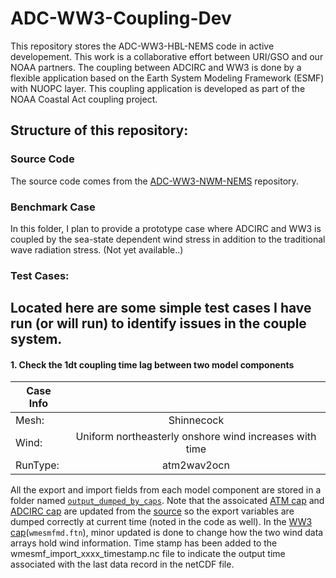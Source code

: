 # ADC-WW3-Coupling-Dev
This repository stores the ADC-WW3-HBL-NEMS code in active developement. This work is a collaborative effort between URI/GSO and our NOAA partners. 
The coupling between ADCIRC and WW3 is done by a flexible application based on the Earth System Modeling Framework (ESMF) with NUOPC layer. This coupling application is developed as part of the NOAA Coastal Act coupling project. 

## Structure of this repository:
### Source Code 
The source code comes from the [ADC-WW3-NWM-NEMS](https://github.com/noaa-ocs-modeling/ADC-WW3-NWM-NEMS) repository. 

### Benchmark Case
In this folder, I plan to provide a prototype case where ADCIRC and WW3 is coupled by the sea-state dependent wind stress in addition to the traditional wave radiation stress. (Not yet available..)


### Test Cases:
Located here are some simple test cases I have run (or will run) to identify issues in the couple system.  
-------------------------
#### 1. Check the 1dt coupling time lag between two model components 
   | Case Info |                                                          |
   |-----------|:--------------------------------------------------------:|
   |  Mesh:    | Shinnecock                                               |
   |  Wind:    | Uniform northeasterly onshore wind increases with time   |
   |  RunType: | atm2wav2ocn                                              |
   
   All the export and import fields from each model component are stored in a folder named [`output_dumped_by_caps`](https://github.com/xychengso/ADC-WW3-Coupling-Dev/tree/main/TestCase/Shinnecock_CouplingTimeTest/output_dumped_by_caps). 
   Note that the assoicated [ATM cap](https://github.com/xychengso/ADC-WW3-Coupling-Dev/tree/main/SrcCode/ATMESH) and [ADCIRC cap](https://github.com/xychengso/ADC-WW3-Coupling-Dev/tree/main/SrcCode/ADCIRC/cpl/nuopc) are updated from the [source](https://github.com/noaa-ocs-modeling/ADC-WW3-NWM-NEMS) so the export variables are dumped correctly at current time (noted in the code as well). In the [WW3 cap](https://github.com/xychengso/ADC-WW3-Coupling-Dev/tree/main/SrcCode/WW3/model/ftn)(`wmesmfmd.ftn`), minor updated is done to change how the two wind data arrays hold wind information. Time stamp has been added to the wmesmf_import_xxxx_timestamp.nc file to indicate the output time associated with the last data record in the netCDF file.  
   
   
   

   



 
 


